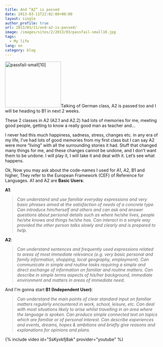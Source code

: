 ```yaml
---
title: And “A2” is passed
date: 2013-03-11T22:02:00+00:00
layout: single
author_profile: true
url: 2013/03/11/and-a2-is-passed/
image: /images/sites/2/2013/03/passfail-small10.jpg
tags:
  - My life
lang: en
category: blog
---
```

[<img class="alignright  wp-image-127" alt="passfail-small[10]" src="/images/2013/03/passfail-small10.jpg" width="184" height="151" srcset="/images/sites/2/2013/03/passfail-small10.jpg 307w, /images/sites/2/2013/03/passfail-small10-300x245.jpg 300w" sizes="(max-width: 184px) 100vw, 184px" />](/images/2013/03/passfail-small10.jpg)Talking of German class, A2 is passed too and I will be heading to B1 in next 2 weeks.

These 2 classes in A2 (A2.1 and A2.2) had lots of memories for me, meeting good people, getting to know a really good man as teacher and&#8230;

I never had this much happiness, sadness, stress, changes etc. in any era of my life, I’ve had lots of good memories from my first class but I can say A2 were more “living” with all the surrounding stories it had. Stuff that changed many things for me, and these changes cannot be undone, and I don’t want them to be undone. I will play it, I will take it and deal with it. Let’s see what happens.

Ok, Now you may ask about the code-names I used for A1, A2, B1 and higher, They refer to the European Framework (CEF) of Reference for Languages. A1 and A2 are **Basic Users**:

**A1**:

> _Can understand and use familiar everyday expressions and very basic phrases aimed at the satisfaction of needs of a concrete type. Can introduce him/herself and others and can ask and answer questions about personal details such as where he/she lives, people he/she knows and things he/she has. Can interact in a simple way provided the other person talks slowly and clearly and is prepared to help._

**A2**:

> _Can understand sentences and frequently used expressions related to areas of most immediate relevance (e.g. very basic personal and family information, shopping, local geography, employment). Can communicate in simple and routine tasks requiring a simple and direct exchange of information on familiar and routine matters. Can describe in simple terms aspects of his/her background, immediate environment and matters in areas of immediate need._

And I'm gonna start **B1 (Independent User)**:

> _Can understand the main points of clear standard input on familiar matters regularly encountered in work, school, leisure, etc. Can deal with most situations likely to arise whilst travelling in an area where the language is spoken. Can produce simple connected text on topics which are familiar or of personal interest. Can describe experiences and events, dreams, hopes & ambitions and briefly give reasons and explanations for opinions and plans._

{% include video id="SsKyxkfj8ak" provider="youtube" %}